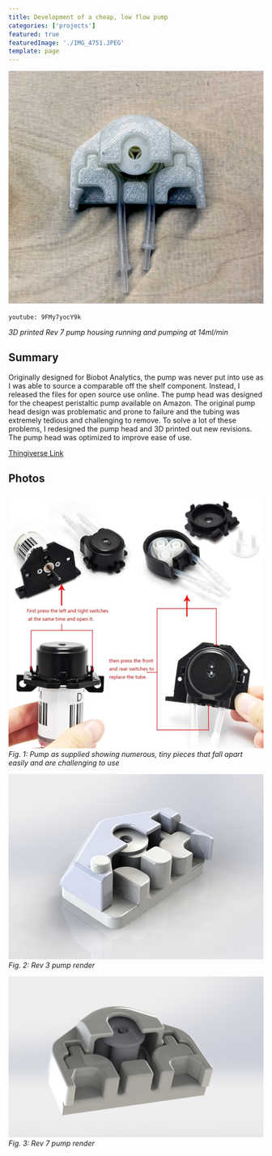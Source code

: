 ```yaml
---
title: Development of a cheap, low flow pump
categories: ['projects']
featured: true
featuredImage: './IMG_4751.JPEG'
template: page
---
```

![](IMG_4751.JPEG)

`youtube: 9FMy7yocY9k`

*3D printed Rev 7 pump housing running and pumping at 14ml/min*

## Summary

Originally designed for Biobot Analytics, the pump was never put into use as I was able to source a comparable off the shelf component. Instead, I released the files for open source use online. The pump head was designed for the cheapest peristaltic pump available on Amazon. The original pump head design was problematic and prone to failure and the tubing was extremely tedious and challenging to remove. To solve a lot of these problems, I redesigned the pump head and 3D printed out new revisions. The pump head was optimized to improve ease of use.

[Thingiverse Link](https://www.thingiverse.com/thing:4119261)

## Photos
![](og.jpg)
*Fig. 1: Pump as supplied showing numerous, tiny pieces that fall apart easily and are challenging to use*

![](rev3.JPG)
*Fig. 2: Rev 3 pump render*

![](rev7.JPG)
*Fig. 3: Rev 7 pump render*
